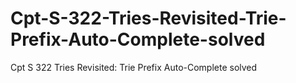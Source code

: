# Cpt-S-322-Tries-Revisited-Trie-Prefix-Auto-Complete-solved
Cpt S 322 Tries Revisited: Trie Prefix Auto-Complete solved
